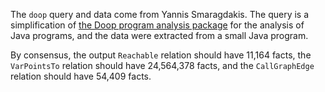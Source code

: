 The `doop` query and data come from Yannis Smaragdakis. The query is a simplification of [the Doop program analysis package](https://people.cs.umass.edu/~yannis/doop-datalog2.0.pdf) for the analysis of Java programs, and the data were extracted from a small Java program.

By consensus, the output `Reachable` relation should have 11,164 facts, the `VarPointsTo` relation should have 24,564,378 facts, and the `CallGraphEdge` relation should have 54,409 facts.